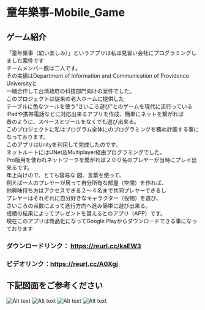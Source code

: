 # 童年樂事-Mobile_Game
## ゲーム紹介
「童年樂事（幼い楽しみ）」というアプリは私は見習い会社にプログラミングしました案件です<br>
チームメンバー数は二人です。<br>
その実績はDepartment of Information and Communication of Providence Universityと<br>
一緒合作して台湾政府の科技部門向けの案件でした。<br>
このプロジェクトは従来の老人ホームに提供した<br>
テーブルに色なツールを使う“さいころ遊び”とのゲームを現代に流行っている <br>
IPadや携帯電話などに対応出来るアプリを作成、簡単にネットを繋がれば	<br>
昔のように、スペースとツールをなくでも遊び出来る。<br>
このプロジェクトに私はプログラム全体にのプログラミングを務め計画する事になっております。<br>
このアプリはUnityを利用して完成したのです。<br>
ネットルートにはUNet及Multiplayer経由プログラミングでした。<br>
Pro版用を使われネットワークを繋がれば２００名のプレヤーが当時にプレイ出来るです。<br>
年上向けので、とても容易な 図、言葉を使って、<br>
例えば一人のプレヤーが居って自分所有な部屋（空間）を作れば、<br>
他興味持ち方はアクセスできる２～４名まで共同プレヤーできるし <br>
プレヤーはそれぞれに自分好きなキャラクター（役物）を選び、<br>
さいころの点数によって進行方向へ進み簡単に遊び出来る。<br>
成績の結果によってプレゼントを貰えるとのアプリ（APP）です。<br>
現在このアプリは商品化になってGoogle Playからダウンロードできる事になっております	
### ダウンロードリンク： https://reurl.cc/kaEW3 <br>
### ビデオリンク：https://reurl.cc/A0Xgj <br>
## 下記図面をご参考ください
![Alt text](https://imgur.com/5pNRqt4.jpg "Start Menu")
![Alt text](https://imgur.com/HMIt3Po.jpg "Help Menu")
![Alt text](https://imgur.com/BzJXJOf.jpg "Game Scene")
![Alt text](https://imgur.com/4oZo48i.jpg "Result Scene")

